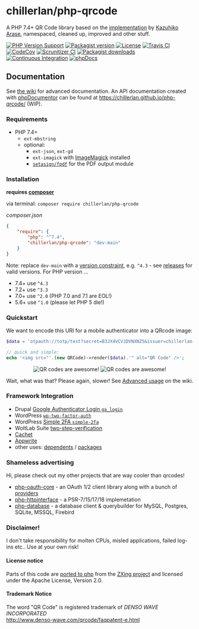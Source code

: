 # chillerlan/php-qrcode

A PHP 7.4+ QR Code library based on the [implementation](https://github.com/kazuhikoarase/qrcode-generator) by [Kazuhiko Arase](https://github.com/kazuhikoarase),
namespaced, cleaned up, improved and other stuff.

[![PHP Version Support][php-badge]][php]
[![Packagist version][packagist-badge]][packagist]
[![License][license-badge]][license]
[![Travis CI][travis-badge]][travis]
[![CodeCov][coverage-badge]][coverage]
[![Scrunitizer CI][scrutinizer-badge]][scrutinizer]
[![Packagist downloads][downloads-badge]][downloads]<br/>
[![Continuous Integration][gh-action-badge]][gh-action] 
[![phpDocs][gh-docs-badge]][gh-docs]

[php-badge]: https://img.shields.io/packagist/php-v/chillerlan/php-qrcode?logo=php&color=8892BF
[php]: https://www.php.net/supported-versions.php
[packagist-badge]: https://img.shields.io/packagist/v/chillerlan/php-qrcode.svg
[packagist]: https://packagist.org/packages/chillerlan/php-qrcode
[license-badge]: https://img.shields.io/github/license/chillerlan/php-qrcode.svg
[license]: https://github.com/chillerlan/php-qrcode/blob/main/LICENSE
[travis-badge]: https://img.shields.io/travis/com/chillerlan/php-qrcode/main?logo=travis
[travis]: https://travis-ci.com/github/chillerlan/php-qrcode
[coverage-badge]: https://img.shields.io/codecov/c/github/chillerlan/php-qrcode.svg?logo=codecov
[coverage]: https://codecov.io/github/chillerlan/php-qrcode
[scrutinizer-badge]: https://img.shields.io/scrutinizer/g/chillerlan/php-qrcode.svg?logo=scrutinizer
[scrutinizer]: https://scrutinizer-ci.com/g/chillerlan/php-qrcode
[downloads-badge]: https://img.shields.io/packagist/dt/chillerlan/php-qrcode.svg
[downloads]: https://packagist.org/packages/chillerlan/php-qrcode/stats
[gh-action-badge]: https://github.com/chillerlan/php-qrcode/workflows/Continuous%20Integration/badge.svg
[gh-action]: https://github.com/chillerlan/php-qrcode/actions?query=workflow%3A%22Continuous+Integration%22
[gh-docs-badge]: https://github.com/chillerlan/php-qrcode/workflows/Docs/badge.svg
[gh-docs]: https://github.com/chillerlan/php-qrcode/actions?query=workflow%3ADocs

## Documentation

See [the wiki](https://github.com/chillerlan/php-qrcode/wiki) for advanced documentation. 
An API documentation created with [phpDocumentor](https://www.phpdoc.org/) can be found at https://chillerlan.github.io/php-qrcode/ (WIP).

### Requirements
- PHP 7.4+
  - `ext-mbstring`
  - optional: 
    - `ext-json`, `ext-gd`
    - `ext-imagick` with [ImageMagick](https://imagemagick.org) installed
    - [`setasign/fpdf`](https://github.com/setasign/fpdf) for the PDF output module

### Installation
**requires [composer](https://getcomposer.org)**

via terminal: `composer require chillerlan/php-qrcode`

*composer.json* 
```json
{
	"require": {
		"php": "^7.4",
		"chillerlan/php-qrcode": "dev-main"
	}
}
```

Note: replace `dev-main` with a [version constraint](https://getcomposer.org/doc/articles/versions.md#writing-version-constraints), e.g. `^4.3` - see [releases](https://github.com/chillerlan/php-qrcode/releases) for valid versions.
For PHP version ... 
  - 7.4+ use `^4.3`
  - 7.2+ use `^3.3`
  - 7.0+ use `^2.0` (PHP 7.0 and 7.1 are EOL!)
  - 5.6+ use `^1.0` (please let PHP 5 die!)

### Quickstart
We want to encode this URI for a mobile authenticator into a QRcode image:
```php
$data = 'otpauth://totp/test?secret=B3JX4VCVJDVNXNZ5&issuer=chillerlan.net';

// quick and simple:
echo '<img src="'.(new QRCode)->render($data).'" alt="QR Code" />';
```

<p align="center">
	<img alt="QR codes are awesome!" src="https://raw.githubusercontent.com/chillerlan/php-qrcode/main/examples/example_image.png">
	<img alt="QR codes are awesome!" src="https://raw.githubusercontent.com/chillerlan/php-qrcode/main/examples/example_svg.png">
</p>

Wait, what was that? Please again, slower! See [Advanced usage](https://github.com/chillerlan/php-qrcode/wiki/Advanced-usage) on the wiki.

### Framework Integration
- Drupal [Google Authenticator Login `ga_login`](https://www.drupal.org/project/ga_login)
- WordPress [`wp-two-factor-auth`](https://github.com/sjinks/wp-two-factor-auth)
- WordPress [Simple 2FA `simple-2fa`](https://wordpress.org/plugins/simple-2fa/)
- WoltLab Suite [two-step-verification](http://pluginstore.woltlab.com/file/3007-two-step-verification/)  
- [Cachet](https://github.com/CachetHQ/Cachet)
- [Appwrite](https://github.com/appwrite/appwrite)  
- other uses: [dependents](https://github.com/chillerlan/php-qrcode/network/dependents) / [packages](https://github.com/chillerlan/php-qrcode/network/dependents?dependent_type=PACKAGE)

### Shameless advertising
Hi, please check out my other projects that are way cooler than qrcodes!

- [php-oauth-core](https://github.com/chillerlan/php-oauth-core) - an OAuth 1/2 client library along with a bunch of [providers](https://github.com/chillerlan/php-oauth-providers)
- [php-httpinterface](https://github.com/chillerlan/php-httpinterface) - a PSR-7/15/17/18 implemetation
- [php-database](https://github.com/chillerlan/php-database) - a database client & querybuilder for MySQL, Postgres, SQLite, MSSQL, Firebird

### Disclaimer!
I don't take responsibility for molten CPUs, misled applications, failed log-ins etc.. Use at your own risk!

#### License notice
Parts of this code are [ported to php](https://github.com/khanamiryan/php-qrcode-detector-decoder) from the [ZXing project](https://github.com/zxing/zxing) and licensed under the Apache License, Version 2.0.

#### Trademark Notice

The word "QR Code" is registered trademark of *DENSO WAVE INCORPORATED*<br>
http://www.denso-wave.com/qrcode/faqpatent-e.html
